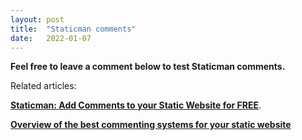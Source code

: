 ```yaml
---
layout: post
title:  "Staticman comments"
date:   2022-01-07
---
```


**Feel free to leave a comment below to test Staticman comments.**

Related articles:

**[Staticman: Add Comments to your Static Website for FREE](https://averagelinuxuser.com/staticman-comments/)**.

**[Overview of the best commenting systems for your static website](https://averagelinuxuser.com/static-website-commenting/)**
